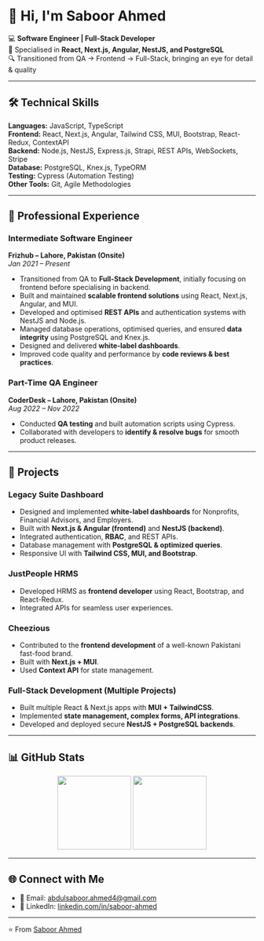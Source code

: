 # 👋 Hi, I'm Saboor Ahmed  

💻 **Software Engineer | Full-Stack Developer**  
🚀 Specialised in **React, Next.js, Angular, NestJS, and PostgreSQL**  
🔍 Transitioned from QA → Frontend → Full-Stack, bringing an eye for detail & quality  

---

## 🛠 Technical Skills  

**Languages:** JavaScript, TypeScript  
**Frontend:** React, Next.js, Angular, Tailwind CSS, MUI, Bootstrap, React-Redux, ContextAPI  
**Backend:** Node.js, NestJS, Express.js, Strapi, REST APIs, WebSockets, Stripe  
**Database:** PostgreSQL, Knex.js, TypeORM  
**Testing:** Cypress (Automation Testing)  
**Other Tools:** Git, Agile Methodologies  

---

## 💼 Professional Experience  

### Intermediate Software Engineer  
**Frizhub – Lahore, Pakistan (Onsite)**  
*Jan 2021 – Present*  
- Transitioned from QA to **Full-Stack Development**, initially focusing on frontend before specialising in backend.  
- Built and maintained **scalable frontend solutions** using React, Next.js, Angular, and MUI.  
- Developed and optimised **REST APIs** and authentication systems with NestJS and Node.js.  
- Managed database operations, optimised queries, and ensured **data integrity** using PostgreSQL and Knex.js.  
- Designed and delivered **white-label dashboards**.  
- Improved code quality and performance by **code reviews & best practices**.  

### Part-Time QA Engineer  
**CoderDesk – Lahore, Pakistan (Onsite)**  
*Aug 2022 – Nov 2022*  
- Conducted **QA testing** and built automation scripts using Cypress.  
- Collaborated with developers to **identify & resolve bugs** for smooth product releases.  

---

## 🚀 Projects  

### Legacy Suite Dashboard  
- Designed and implemented **white-label dashboards** for Nonprofits, Financial Advisors, and Employers.  
- Built with **Next.js & Angular (frontend)** and **NestJS (backend)**.  
- Integrated authentication, **RBAC**, and REST APIs.  
- Database management with **PostgreSQL & optimized queries**.  
- Responsive UI with **Tailwind CSS, MUI, and Bootstrap**.  

### JustPeople HRMS  
- Developed HRMS as **frontend developer** using React, Bootstrap, and React-Redux.  
- Integrated APIs for seamless user experiences.  

### Cheezious  
- Contributed to the **frontend development** of a well-known Pakistani fast-food brand.  
- Built with **Next.js + MUI**.  
- Used **Context API** for state management.  

### Full-Stack Development (Multiple Projects)  
- Built multiple React & Next.js apps with **MUI + TailwindCSS**.  
- Implemented **state management, complex forms, API integrations**.  
- Developed and deployed secure **NestJS + PostgreSQL backends**.  

---

## 📊 GitHub Stats  

<p align="center">
  <img src="https://github-readme-stats.vercel.app/api?username=SaboorFrizhub&show_icons=true&theme=radical" height="150" />
  <img src="https://github-readme-stats.vercel.app/api/top-langs/?username=SaboorFrizhub&layout=compact&theme=radical" height="150" />
</p>

---

## 🌐 Connect with Me  
- 📧 Email: [abdulsaboor.ahmed4@gmail.com](mailto:abdulsaboor.ahmed4@gmail.com)  
- 💼 LinkedIn: [linkedin.com/in/saboor-ahmed](https://www.linkedin.com/in/saboor-technologist/)

---

⭐ From [Saboor Ahmed](https://github.com/SaboorFrizhub)  
